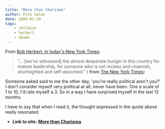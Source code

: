 ```yaml
---
title: "More than Charisma"
author: Pito Salas
date: 2009-01-24
tags:
    - childish
    - herbert
    - obama
---
```




From [Bob Herbert, in today's New York
Times](<http://www.nytimes.com/2009/01/24/opinion/24herbert.html?_r=1&scp=2&sq=clownish&st=cse>):

> "… [we've witnessed] the almost desperate hunger in this country for mature
> leadership, for someone who is not recless and clownish, shortsighted and
> self-absorbed." ( **from** [The New York
> Times](<http://www.nytimes.com/2009/01/24/opinion/24herbert.html?_r=1&scp=2&sq=clownish&st=cse>))

Someone asked said to me the other day, 'you're really political aren't you?'
I don't consider myself very political at all, never have been. One a scale of
1 to 10, I'd rate myself a 3. So in a way I have surprised myself in the last
12 months.

I have to say that when I read it, the thought expressed in the quote above
really resonated.


* **Link to site:** **[More than Charisma](None)**
